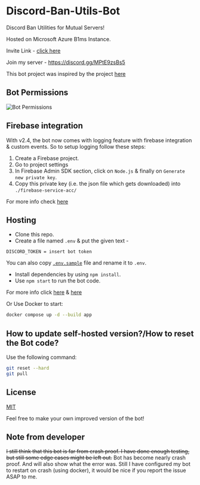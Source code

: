 # Discord-Ban-Utils-Bot

Discord Ban Utilities for Mutual Servers!

Hosted on Microsoft Azure B1ms Instance.

Invite Link - [click here](https://discord.com/api/oauth2/authorize?client_id=897454611370213436&permissions=1377073941638&scope=bot%20applications.commands)

Join my server - <https://discord.gg/MPtE9zsBs5>

This bot project was inspired by the project [here](https://github.com/PermissionError/dbans-cli)

## Bot Permissions

![Bot Permissions](https://i.imgur.com/FjELQce.png)

## Firebase integration

With v2.4, the bot now comes with logging feature with firebase integration & custom events.
So to setup logging follow these steps:

1. Create a Firebase project.
2. Go to project settings
3. In Firebase Admin SDK section, click on `Node.js` & finally on `Generate new private key`.
4. Copy this private key (i.e. the json file which gets downloaded) into `./firebase-service-acc/`

For more info check [here](./firebase-service-acc/README.md)

## Hosting

- Clone this repo.
- Create a file named `.env` & put the given text -

```environment
DISCORD_TOKEN = insert bot token
```

You can also copy [`.env.sample`](./.env.sample) file and rename it to `.env`.

- Install dependencies by using `npm install`.
- Use `npm start` to run the bot code.

For more info click [here](https://discordjs.guide/preparations/setting-up-a-bot-application.html#creating-your-bot) & [here](https://discordjs.guide/creating-your-bot/)

Or Use Docker to start:

```bash
docker compose up -d --build app
```

## How to update self-hosted version?/How to reset the Bot code?

Use the following command:

```bash
git reset --hard
git pull
```

## License

[MIT](./LICENSE)

Feel free to make your own improved version of the bot!

## Note from developer

~~I still think that this bot is far from crash proof. I have done enough testing, but still some edge cases might be left out.~~
Bot has become nearly crash proof. And will also show what the error was.
Still I have configured my bot to restart on crash (using docker), it would be nice if you report the issue ASAP to me.
